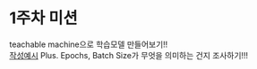 1주차 미션
=======================
teachable machine으로 학습모델 만들어보기!!              
[작성예시](https://github.com/sejongsmarcle/2021_Spring_ArduinoStudy/blob/main/%EC%8A%A4%ED%84%B0%EB%94%94%EC%9E%90%EB%A3%8C/5%EC%A3%BC%EC%B0%A8/4%ED%8C%80/%EC%9C%A0%EC%A0%95%EC%88%98.md)
Plus. Epochs, Batch Size가 무엇을 의미하는 건지 조사하기!!!           
